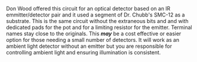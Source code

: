Don Wood offered this circuit for an optical detector based on an IR emmitter/detector pair and
it used a segment of Dr. Chubb's SMC-12 as a substrate.  This is the same circuit without the
extraneous bits and and with dedicated pads for the pot and for a limiting resistor for the
emitter.  Terminal names stay close to the originals.  This ***may*** be a cost effective or
easier option for those needing a small number of detectors.  It will work as an ambient light
detector without an emitter but you are responsible for controlling ambient light and ensuring
illumination is consistent.
